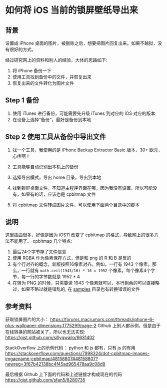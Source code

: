 # 如何将 iOS 当前的锁屏壁纸导出来

## 背景

设置成 iPhone 桌面的图片，被删除之后，想要把图片回复出来。如果不越狱，没有很好的方式。

经过研究网上的资料和别人的经验，大体的思路如下:

1. 将 iPhone 备份一下
2. 使用工具找到备份中的文件，并恢复出来
3. 恢复出来的文件转化为图片文件

## Step 1 备份

1. 使用 iTunes 进行备份，可能需要先升级 iTunes 到对应的 iOS 对应的版本
2. 在设备上选择“备份”，最好是备份到本地

## Step 2 使用工具从备份中导出文件

1. 找一个工具，我使用的是 iPhone Backup Extractor Basic 版本，30+ 欧元，心疼啊！
2. 工具能够自动识别出本机上的备份

3. 选择导出模式，导出 home 目录，导出到本地

4. 找到锁屏桌面文件，不知道主程序界面在哪，因为我没有设置，所以可能没有，如果有的话，应该也是 cpbitmap 文件

5. 将 cpbitmap 文件转成图片文件，可以使用下面两个目录中的脚本

## 说明

这里插曲很多，好像是因为 iOS11 改变了 cpbitmap 的格式，导致网上的很多方法不能用了。
cpbitmap 几个特点:

1. 最后24个字节存了文件信息
2. 使用 RGBA 作为像素保存方式，但是和 png 的 R 和 B 是反的
3. 有个行对齐的概念，新版按照16像素对齐。例如，一行有 1943 个像素，那么，一行就有 `math.ceil(1943/16) * 16 = 1952` 个像素，每个像素4个字节，每一行的字节数就是 1952 * 4
4. 在转为 PNG 的时候，只需要读 1943 个像素就可以，本行剩余的可以直接略过，如果不略过就是错乱的, 在 [samples](samples) 目录也有转换错误的文件

## 参考资料

获取锁屏图片的大小：
<https://forums.macrumors.com/threads/iphone-6-plus-wallpaper-dimensions.1775299/page-2>
Github 上别人都示例，但是由于在线转换的网站被关了，所以也无法实现:
https://gist.github.com/sillygwailo/6631402

StackOverflow 上的示例代码：
python 和 js 都有，只有 js 的有用
<https://stackoverflow.com/questions/7998324/dot-cpbitmap-images-imgaename-cpbitmap/48158807#48158807?newreg=3f67b42138bc4f45ad965478aa9c08d9>

最后根据 Github 上下面的代码和上述链接才构成现在的代码
<https://gist.github.com/sfan5/8280735>
